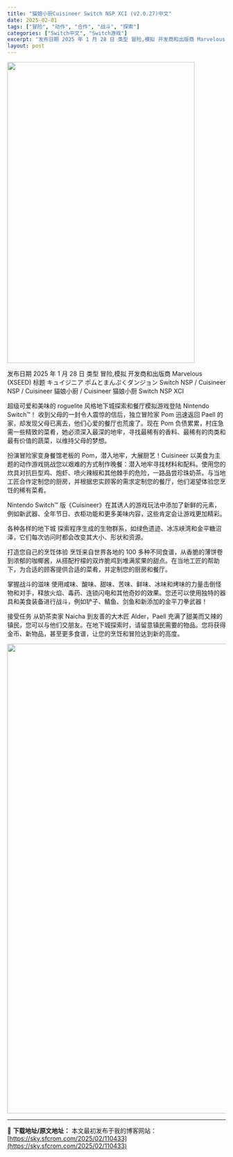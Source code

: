 ```yaml
---
title: "猫娘小厨Cuisineer Switch NSP XCI (v2.0.27)中文"
date: 2025-02-01
tags: ["冒险", "动作", "合作", "战斗", "探索"]
categories: ["Switch中文", "Switch游戏"]
excerpt: "发布日期 2025 年 1 月 28 日 类型 冒险,模拟 开发商和出版商 Marvelous (XSEED) 标题 キュイジニア ポムとまんぷくダンジョン Switch NSP / Cuisineer NSP / Cuisineer 貓娘小廚 / Cuisineer 猫娘小厨 Switch NSP&hellip;"
layout: post
---
```


<img class="aligncenter size-full wp-image-110427" src="https://sky.sfcrom.com/wp-content/uploads/2025/02/2025020110335716.webp" alt="" width="432" height="692" />

发布日期 2025 年 1 月 28 日
类型 冒险,模拟
开发商和出版商 Marvelous (XSEED)
标题 キュイジニア ポムとまんぷくダンジョン Switch NSP / Cuisineer NSP / Cuisineer 貓娘小廚 / Cuisineer 猫娘小厨 Switch NSP XCI

超级可爱和美味的 roguelite 风格地下城探索和餐厅模拟游戏登陆 Nintendo Switch™！
收到父母的一封令人震惊的信后，独立冒险家 Pom 迅速返回 Paell 的家，却发现父母已离去，他们心爱的餐厅也荒废了。现在 Pom 负债累累，村庄急需一些精致的菜肴，她必须深入最深的地牢，寻找最稀有的香料、最稀有的肉类和最有价值的蔬菜，以维持父母的梦想。

扮演冒险家变身餐馆老板的 Pom，潜入地牢，大展厨艺！Cuisineer 以美食为主题的动作游戏挑战您以艰难的方式制作晚餐：潜入地牢寻找材料和配料。使用您的炊具对抗巨型鸡、炮虾、喷火辣椒和其他棘手的危险，一路品尝珍珠奶茶。与当地工匠合作定制您的厨房，并根据忠实顾客的需求定制您的餐厅，他们渴望体验您烹饪的稀有菜肴。

Nintendo Switch™ 版《Cuisineer》在其诱人的游戏玩法中添加了新鲜的元素，例如新武器、全年节日、衣柜功能和更多美味内容，这些肯定会让游戏更加精彩。

各种各样的地下城
探索程序生成的生物群系，如绿色遗迹、冰冻峡湾和金平糖沼泽，它们每次访问时都会改变其大小、形状和资源。

打造您自己的烹饪体验
烹饪来自世界各地的 100 多种不同食谱，从香脆的薄饼卷到浓郁的咖椰酱，从搭配柠檬的双炸脆鸡到堆满浆果的甜点。在当地工匠的帮助下，为合适的顾客提供合适的菜肴，并定制您的厨房和餐厅。

掌握战斗的滋味
使用咸味、酸味、甜味、苦味、鲜味、冰味和烤味的力量击倒怪物和对手，释放火焰、毒药、连锁闪电和其他奇妙的效果。您还可以使用独特的器具和美食装备进行战斗，例如铲子、鲭鱼、剑鱼和新添加的金平刀拳武器！

接受任务
从奶茶卖家 Naicha 到友善的大木匠 Alder，Paell 充满了甜美而又辣的镇民，您可以与他们交朋友。在地下城探索时，请留意镇民需要的物品。您将获得金币、新物品，甚至更多食谱，让您的烹饪和冒险达到新的高度。

<img class="aligncenter size-full wp-image-110426" src="https://sky.sfcrom.com/wp-content/uploads/2025/02/2025020110335649.webp" alt="" width="1920" height="1080" />

---
📖 **下载地址/原文地址：** 本文最初发布于我的博客网站：[https://sky.sfcrom.com/2025/02/110433](https://sky.sfcrom.com/2025/02/110433)
